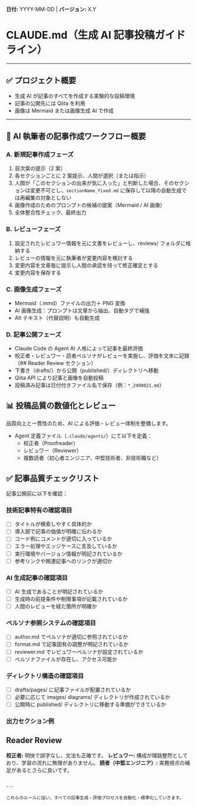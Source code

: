 **日付:** YYYY-MM-DD | **バージョン:** X.Y

# CLAUDE.md（生成 AI 記事投稿ガイドライン）

---

## ✅ プロジェクト概要

- 生成 AI が記事のすべてを作成する実験的な投稿環境
- 記事の公開先には Qiita を利用
- 画像は Mermaid または画像生成 AI で作成

---

## 🔧 AI 執筆者の記事作成ワークフロー概要

### A. 新規記事作成フェーズ

1. 目次案の提示（2 案）
2. 各セクションごとに 2 案提示、人間が選択（または指示）
3. 人間が「このセクションの出来が気に入った」と判断した場合、そのセクションは変更不可とし、`sectionName_fixed.md` に保存して以降の自動生成では再編集の対象としない
4. 画像作成のためのプロンプトの候補の提案（Mermaid / AI 画像）
5. 全体整合性チェック、最終出力

### B. レビューフェーズ

1. 設定されたレビュワー情報を元に文書をレビューし、reviews/ フォルダに格納する
2. レビューの情報を元に執筆者が変更内容を検討する
3. 変更内容を文章毎に提示し人間の承認を持って修正確定とする
4. 変更内容を保存する

### C. 画像生成フェーズ

- Mermaid（.mmd）ファイルの出力＋ PNG 変換
- AI 画像生成：プロンプトは文章から抽出、自動タグで補強
- Alt テキスト（代替説明）も自動生成

### D. 記事公開フェーズ

- Claude Code の Agent AI 人格によって記事を最終評価
- 校正者・レビュワー・読者ペルソナがレビューを実施し、評価を文末に記録（## Reader Review セクション）
- 下書き（drafts/）から公開（published/）ディレクトリへ移動
- Qiita API により記事と画像を自動投稿
- 投稿済み記事は日付付きファイル名で保存（例：`*_2408021.md`）

## 📊 投稿品質の数値化とレビュー

品質向上と一貫性のため、AI による評価・レビュー体制を整備します。

- Agent 定義ファイル（`.claude/agents/`）にて以下を定義：
  - 校正者（Proofreader）
  - レビュワー（Reviewer）
  - 複数読者（初心者エンジニア、中堅技術者、非技術職など）

## ✅ 記事品質チェックリスト

記事公開前に以下を確認：

### 技術記事特有の確認項目

- [ ] タイトルが検索しやすく具体的か
- [ ] 導入部で記事の価値が明確に伝わるか
- [ ] コード例にコメントが適切に入っているか
- [ ] エラー処理やエッジケースに言及しているか
- [ ] 実行環境やバージョン情報が明記されているか
- [ ] 参考リンクや関連記事へのリンクが適切か

### AI 生成記事の確認項目

- [ ] AI 生成であることが明記されているか
- [ ] 生成時の前提条件や制限事項が記載されているか
- [ ] 人間のレビューを経た箇所が明確か

### ペルソナ参照システムの確認項目

- [ ] author.md でペルソナが適切に参照されているか
- [ ] format.md で記事固有の調整が明記されているか
- [ ] reviewer.md でレビュワーペルソナが設定されているか
- [ ] ペルソナファイルが存在し、アクセス可能か

### ディレクトリ構造の確認項目

- [ ] drafts/pages/ に記事ファイルが配置されているか
- [ ] 必要に応じて images/ diagrams/ ディレクトリが作成されているか
- [ ] 公開時に published/ ディレクトリに移動する準備ができているか

### 出力セクション例

## Reader Review

**校正者:** 明快で誤字なし、文法も正確です。
**レビュワー:** 構成が理路整然としており、学習の流れに無理がありません。
**読者（中堅エンジニア）:** 実務視点の補足があるとさらに良いです。

```

---

これらのルールに従い、すべての記事生成・評価プロセスを自動化・標準化していきます。
```
